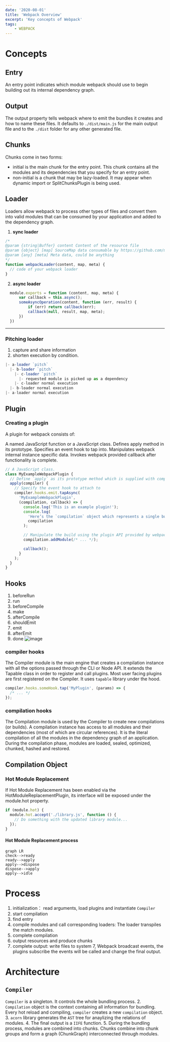 ```yaml
---
date: '2020-08-01'
title: 'Webpack Overview'
excerpt: 'Key concepts of Webpack'
tags: 
	- WEBPACK
---
```


# Concepts
## Entry
An entry point indicates which module webpack should use to begin building out its internal dependency graph. 

## Output
The output property tells webpack where to emit the bundles it creates and how to name these files. It defaults to `./dist/main.js` for the main output file and to the `./dist` folder for any other generated file.

## Chunks
Chunks come in two forms:
- initial is the main chunk for the entry point. This chunk contains all the modules and its dependencies that you specify for an entry point.
- non-initial is a chunk that may be lazy-loaded. It may appear when dynamic import or SplitChunksPlugin is being used.

## Loader
Loaders allow webpack to process other types of files and convert them into valid modules that can be consumed by your application and added to the dependency graph.

1. **sync loader**
```javascript
/*
@param {string|Buffer} content Content of the resource file
@param {object} [map] SourceMap data consumable by https://github.com/mozilla/source-map
@param {any} [meta] Meta data, could be anything
*/
function webpackLoader(content, map, meta) {
  // code of your webpack loader
}
```
2. **async loader**
```javascript
  module.exports = function (content, map, meta) {
      var callback = this.async();
      someAsyncOperation(content, function (err, result) {
          if (err) return callback(err);
          callback(null, result, map, meta);
      })
  })
```
---

### Pitching loader

1. capture and share information
2. shorten execution by condition.
```javascript
|- a-loader `pitch`
  |- b-loader `pitch`
    |- c-loader `pitch`
      |- requested module is picked up as a dependency
    |- c-loader normal execution
  |- b-loader normal execution
|- a-loader normal execution
```
    

## Plugin

### Creating a plugin
A plugin for webpack consists of:

A named JavaScript function or a JavaScript class.
Defines apply method in its prototype.
Specifies an event hook to tap into.
Manipulates webpack internal instance specific data.
Invokes webpack provided callback after functionality is complete.

```javascript
// A JavaScript class.
class MyExampleWebpackPlugin {
  // Define `apply` as its prototype method which is supplied with compiler as its argument
  apply(compiler) {
    // Specify the event hook to attach to
    compiler.hooks.emit.tapAsync(
      'MyExampleWebpackPlugin',
      (compilation, callback) => {
        console.log('This is an example plugin!');
        console.log(
          'Here’s the `compilation` object which represents a single build of assets:',
          compilation
        );

        // Manipulate the build using the plugin API provided by webpack
        compilation.addModule(/* ... */);

        callback();
      }
    );
  }
}
```

## Hooks
1. beforeRun
2. run
3. beforeCompile
4. make
5. afterCompile
6. shouldEmit
7. emit
8. afterEmit
9. done
![image](https://user-gold-cdn.xitu.io/2018/12/1/16767ef8c28837ed?imageView2/0/w/1280/h/960/format/webp/ignore-error/1)


### compiler hooks
The Compiler module is the main engine that creates a compilation instance with all the options passed through the CLI or Node API. It extends the Tapable class in order to register and call plugins. Most user facing plugins are first registered on the Compiler. It uses `tapable` library under the hood.
```js
compiler.hooks.someHook.tap('MyPlugin', (params) => {
  /* ... */
});
```

### compilation hooks
The Compilation module is used by the Compiler to create new compilations (or builds). A compilation instance has access to all modules and their dependencies (most of which are circular references). It is the literal compilation of all the modules in the dependency graph of an application. During the compilation phase, modules are loaded, sealed, optimized, chunked, hashed and restored.





## Compilation Object


### Hot Module Replacement
If Hot Module Replacement has been enabled via the HotModuleReplacementPlugin, its interface will be exposed under the module.hot property. 
```js
if (module.hot) {
  module.hot.accept('./library.js', function () {
    // Do something with the updated library module...
  });
}
```

#### Hot Module Replacement process

```
graph LR
check-->ready
ready-->apply
apply-->dispose
dispose-->apply
apply-->idle

```


# Process
1. initialization： read arguments, load plugins and instantiate `Compiler`
2. start compilation
3. find entry
4. compile modules and call corresponding loaders: The loader transpiles the match modules.
5. complete compilation
6. output resources and produce chunks
7. complete output: write files to system
7, Webpack broadcast events, the plugins subscribe the events will be called and change the final output.





# Architecture
## `Compiler`
`Compiler`  is a singleton. It controls the whole bundling process. 
2. `Compilation` object is the context containing all information for bundling. Every hot reload and compiling, `compiler` creates a new `compilation` object.
3. `acorn` library generates the `AST` tree for anaylizing the relations of modules.
4. The final output is a `IIFE` function.
5. During the bundling process, modules are combined into chunks. Chunks combine into chunk groups and form a graph (ChunkGraph) interconnected through modules.
